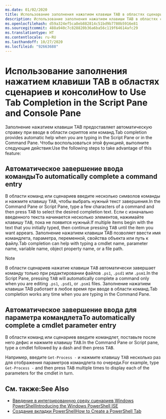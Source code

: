 ```yaml
---
ms.date: 01/02/2020
title: Использование заполнения нажатием клавиши TAB в областях сценариев и консоли
description: Использование заполнения нажатием клавиши TAB в областях сценариев и консоли
ms.openlocfilehash: d59a324ef5ca8eb882814c51bd9b7780b5916e81
ms.sourcegitcommit: 488a940c7c828820b36a6ba56c119f64614afc29
ms.translationtype: HT
ms.contentlocale: ru-RU
ms.lasthandoff: 10/27/2020
ms.locfileid: "92663688"
---
```

# <a name="how-to-use-tab-completion-in-the-script-pane-and-console-pane"></a><span data-ttu-id="399af-103">Использование заполнения нажатием клавиши TAB в областях сценариев и консоли</span><span class="sxs-lookup"><span data-stu-id="399af-103">How to Use Tab Completion in the Script Pane and Console Pane</span></span>

<span data-ttu-id="399af-104">Заполнение нажатием клавиши TAB предоставляет автоматическую справку при вводе в области скриптов или команд.</span><span class="sxs-lookup"><span data-stu-id="399af-104">Tab completion provides automatic help when you are typing in the Script Pane or in the Command Pane.</span></span> <span data-ttu-id="399af-105">Чтобы воспользоваться этой функцией, выполните следующие действия:</span><span class="sxs-lookup"><span data-stu-id="399af-105">Use the following steps to take advantage of this feature:</span></span>

## <a name="to-automatically-complete-a-command-entry"></a><span data-ttu-id="399af-106">Автоматическое завершение ввода команды</span><span class="sxs-lookup"><span data-stu-id="399af-106">To automatically complete a command entry</span></span>

<span data-ttu-id="399af-107">В области команд или сценариев введите несколько символов команды и нажмите клавишу <kbd>TAB</kbd>, чтобы выбрать нужный текст завершения.</span><span class="sxs-lookup"><span data-stu-id="399af-107">In the Command Pane or Script Pane, type a few characters of a command and then press <kbd>TAB</kbd> to select the desired completion text.</span></span> <span data-ttu-id="399af-108">Если с изначально введенного текста начинается несколько элементов, нажимайте клавишу <kbd>TAB</kbd>, пока не появится нужный.</span><span class="sxs-lookup"><span data-stu-id="399af-108">If multiple items begin with the text that you initially typed, then continue pressing <kbd>TAB</kbd> until the item you want appears.</span></span> <span data-ttu-id="399af-109">Заполнение нажатием клавиши TAB позволяет ввести имя командлета, параметра, переменной, свойства объекта или путь к файлу.</span><span class="sxs-lookup"><span data-stu-id="399af-109">Tab completion can help with typing a cmdlet name, parameter name, variable name, object property name, or a file path.</span></span>

> [!NOTE]
> <span data-ttu-id="399af-110">В области сценариев нажатие клавиши <kbd>TAB</kbd> автоматически завершает команду только при редактировании файлов `.ps1`, `.psd1` или `.psm1`.</span><span class="sxs-lookup"><span data-stu-id="399af-110">In the Script Pane, pressing <kbd>TAB</kbd> will automatically complete a command only when you are editing `.ps1`, `.psd1`, or `.psm1` files.</span></span> <span data-ttu-id="399af-111">Заполнение нажатием клавиши TAB работает в любое время при вводе в области команд.</span><span class="sxs-lookup"><span data-stu-id="399af-111">Tab completion works any time when you are typing in the Command Pane.</span></span>

## <a name="to-automatically-complete-a-cmdlet-parameter-entry"></a><span data-ttu-id="399af-112">Автоматическое завершение ввода для параметра командлета</span><span class="sxs-lookup"><span data-stu-id="399af-112">To automatically complete a cmdlet parameter entry</span></span>

<span data-ttu-id="399af-113">В области команд или сценариев введите командлет, поставьте после него дефис и нажмите клавишу <kbd>TAB</kbd>.</span><span class="sxs-lookup"><span data-stu-id="399af-113">In the Command Pane or Script pane, type a cmdlet followed by a dash and then press <kbd>TAB</kbd>.</span></span>

<span data-ttu-id="399af-114">Например, введите `Get-Process -` и нажмите клавишу <kbd>TAB</kbd> несколько раз для отображения параметров командлета по очереди.</span><span class="sxs-lookup"><span data-stu-id="399af-114">For example, type `Get-Process -` and then press <kbd>TAB</kbd> multiple times to display each of the parameters for the cmdlet in turn.</span></span>

## <a name="see-also"></a><span data-ttu-id="399af-115">См. также:</span><span class="sxs-lookup"><span data-stu-id="399af-115">See Also</span></span>

- [<span data-ttu-id="399af-116">Введение в интегрированную среду сценариев Windows PowerShell</span><span class="sxs-lookup"><span data-stu-id="399af-116">Introducing the Windows PowerShell ISE</span></span>](Introducing-the-Windows-PowerShell-ISE.md)
- [<span data-ttu-id="399af-117">Создание вкладки PowerShell</span><span class="sxs-lookup"><span data-stu-id="399af-117">How to Create a PowerShell Tab</span></span>](How-to-Create-a-PowerShell-Tab-in-Windows-PowerShell-ISE.md)
